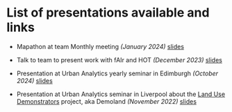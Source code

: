 # List of presentations available and links

- Mapathon at team Monthly meeting _(January 2024)_ [slides](https://ciupava.github.io/talks/mapathon_Jan2024/slides.html)

- Talk to team to present work with fAIr and HOT _(December 2023)_ [slides](https://ciupava.github.io/talks/team_call_Dec2023_fAIr/slides.html)

- Presentation at Urban Analytics yearly seminar in Edimburgh _(October 2024)_ [slides]()

- Presentation at Urban Analytics seminar in Liverpool about the [Land Use Demonstrators](https://urban-analytics-technology-platform.github.io/demoland-project/) project, aka Demoland _(November 2022)_ [slides](https://ciupava.github.io/talks/UA20_Liverpool/slides.html)
